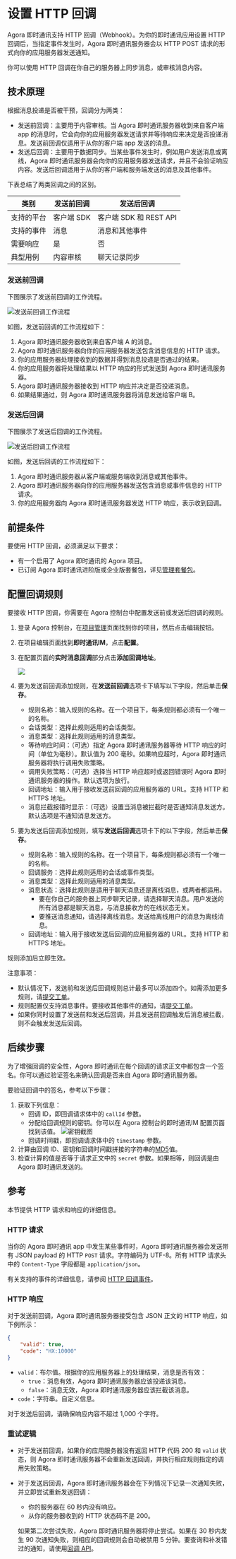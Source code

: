 # 设置 HTTP 回调

Agora 即时通讯支持 HTTP 回调（Webhook）。为你的即时通讯应用设置 HTTP 回调后，当指定事件发生时，Agora 即时通讯服务器会以 HTTP POST 请求的形式向你的应用服务器发送通知。

你可以使用 HTTP 回调在你自己的服务器上同步消息，或审核消息内容。

## 技术原理

根据消息投递是否被干预，回调分为两类：
- 发送前回调：主要用于内容审核。当 Agora 即时通讯服务器收到来自客户端 app 的消息时，它会向你的应用服务器发送请求并等待响应来决定是否投递消息。发送前回调仅适用于从你的客户端 app 发送的消息。
- 发送后回调：主要用于数据同步。当某些事件发生时，例如用户发送消息或离线，Agora 即时通讯服务器会向你的应用服务器发送请求，并且不会验证响应内容。发送后回调适用于从你的客户端和服务端发送的消息及其他事件。

下表总结了两类回调之间的区别。

| 类别 | 发送前回调 | 发送后回调 |
| ------------------- | --------------------- | ---------------------------- |
| 支持的平台 | 客户端 SDK | 客户端 SDK 和 REST API |
| 支持的事件 | 消息 | 消息和其他事件 |
| 需要响应 | 是 | 否 |
| 典型用例 | 内容审核 | 聊天记录同步 |

### 发送前回调

下图展示了发送前回调的工作流程。

![发送前回调工作流程](https://web-cdn.agora.io/docs-files/1642478214940)

如图，发送前回调的工作流程如下：

1. Agora 即时通讯服务器收到来自客户端 A 的消息。
2. Agora 即时通讯服务器向你的应用服务器发送包含消息信息的 HTTP 请求。
3. 你的应用服务器处理接收到的数据并得到消息投递是否通过的结果。
4. 你的应用服务器将处理结果以 HTTP 响应的形式发送到 Agora 即时通讯服务器。
5. Agora 即时通讯服务器接收到 HTTP 响应并决定是否投递消息。
6. 如果结果通过，则 Agora 即时通讯服务器将消息发送给客户端 B。


### 发送后回调

下图展示了发送后回调的工作流程。

![发送后回调工作流程](https://web-cdn.agora.io/docs-files/1642478242440)

如图，发送后回调的工作流程如下：

1. Agora 即时通讯服务器从客户端或服务端收到消息或其他事件。
2. Agora 即时通讯服务器向你的应用服务器发送包含消息或事件信息的 HTTP 请求。
3. 你的应用服务器向 Agora 即时通讯服务器发送 HTTP 响应，表示收到回调。

## 前提条件

要使用 HTTP 回调，必须满足以下要求：
- 有一个启用了 Agora 即时通讯的 Agora 项目。
- 已订阅 Agora 即时通讯进阶版或企业版套餐包，详见[管理套餐包](https://docs.agora.io/cn/agora-chat/agora_chat_pricing?platform=All%20Platforms#管理套餐包)。

## 配置回调规则

要接收 HTTP 回调，你需要在 Agora 控制台中配置发送前或发送后回调的规则。

1. 登录 Agora 控制台，在[项目管理](https://console.agora.io/projects)页面找到你的项目，然后点击编辑按钮。

1. 在项目编辑页面找到**即时通讯IM**，点击**配置**。

1. 在配置页面的**实时消息回调**部分点击**添加回调地址**。

   ![](https://web-cdn.agora.io/docs-files/1642479134679)

1. 要为发送前回调添加规则，在**发送前回调**选项卡下填写以下字段，然后单击**保存**。
   - 规则名称：输入规则的名称。在一个项目下，每条规则都必须有一个唯一的名称。
   - 会话类型：选择此规则适用的会话类型。
   - 消息类型：选择此规则适用的消息类型。
   - 等待响应时间：（可选）指定 Agora 即时通讯服务器等待 HTTP 响应的时间（单位为毫秒）。默认值为 200 毫秒。如果响应超时，Agora 即时通讯服务器将执行调用失败策略。
   - 调用失败策略：（可选）选择当 HTTP 响应超时或返回错误时 Agora 即时通讯服务器的操作。默认选项为放行。
   - 回调地址：输入用于接收发送前回调的应用服务器的 URL。支持 HTTP 和 HTTPS 地址。
   - 消息拦截报错时显示：（可选）设置当消息被拦截时是否通知消息发送方。默认选项是不通知消息发送方。

1. 要为发送后回调添加规则，填写**发送后回调**选项卡下的以下字段，然后单击**保存**。
   - 规则名称：输入规则的名称。在一个项目下，每条规则都必须有一个唯一的名称。
   - 回调服务：选择此规则适用的会话或事件类型。
   - 消息类型：选择此规则适用的消息类型。
   - 消息状态：选择此规则是适用于聊天消息还是离线消息，或两者都适用。
      - 要在你自己的服务器上同步聊天记录，请选择聊天消息。用户发送的所有消息都是聊天消息，与消息接收方的在线状态无关。
      - 要推送消息通知，请选择离线消息。发送给离线用户的消息为离线消息。
   - 回调地址：输入用于接收发送后回调的应用服务器的 URL。支持 HTTP 和 HTTPS 地址。

规则添加后立即生效。

注意事项：
- 默认情况下，发送前和发送后回调规则总计最多可以添加四个。如需添加更多规则，请[提交工单](https://agora-ticket.agora.io)。
- 规则配置仅支持消息事件。要接收其他事件的通知，请[提交工单](https://agora-ticket.agora.io)。
- 如果你同时设置了发送前和发送后回调，并且发送前回调触发后消息被拦截，则不会触发发送后回调。


## 后续步骤

为了增强回调的安全性，Agora 即时通讯在每个回调的请求正文中都包含一个签名。你可以通过验证签名来确认回调是否来自 Agora 即时通讯服务器。

要验证回调中的签名，参考以下步骤：

1. 获取下列信息：
   - 回调 ID，即回调请求体中的 `callId` 参数。
   - 分配给回调规则的密钥。你可以在 Agora 控制台的即时通讯IM 配置页面找到该值。
      ![密钥截图](https://web-cdn.agora.io/docs-files/1642410707395)
   - 回调时间戳，即回调请求体中的 `timestamp` 参数。
2. 计算由回调 ID、密钥和回调时间戳拼接的字符串的[MD5](https://en.wikipedia.org/wiki/MD5)值。
3. 检查计算的值是否等于请求正文中的 `secret` 参数。如果相等，则回调是由 Agora 即时通讯发送的。


## 参考

本节提供 HTTP 请求和响应的详细信息。

### HTTP 请求

当你的 Agora 即时通讯 app 中发生某些事件时，Agora 即时通讯服务器会发送带有 JSON payload 的 HTTP `POST` 请求。字符编码为 UTF-8。所有 HTTP 请求头中的 `Content-Type` 字段都是 `application/json`。

有关支持的事件的详细信息，请参阅 [HTTP 回调事件](link)。

### HTTP 响应

对于发送前回调，Agora 即时通讯服务器接受包含 JSON 正文的 HTTP 响应，如下例所示：

```json
{
    "valid": true,
    "code": "HX:10000"
}
```

- `valid`：布尔值。根据你的应用服务器上的处理结果，消息是否有效：
   - `true`：消息有效，Agora 即时通讯服务器应该投递该消息。
   - `false`：消息无效，Agora 即时通讯服务器应该拦截该消息。
- `code`：字符串。自定义信息。

对于发送后回调，请确保响应内容不超过 1,000 个字符。

### 重试逻辑

- 对于发送前回调，如果你的应用服务器没有返回 HTTP 代码 200 和 `valid` 状态，则 Agora 即时通讯服务器不会重新发送回调，并执行相应规则指定的调用失败策略。

- 对于发送后回调，Agora 即时通讯服务器会在下列情况下记录一次通知失败，并立即尝试重新发送回调：

   - 你的服务器在 60 秒内没有响应。
   - 从你的服务器收到的 HTTP 状态码不是 200。

   如果第二次尝试失败，Agora 即时通讯服务器将停止尝试。如果在 30 秒内发生 90 次通知失败，则相应的回调规则会自动被禁用 5 分钟。要查询和补发错过的通知，请使用[回调 API]( link)。